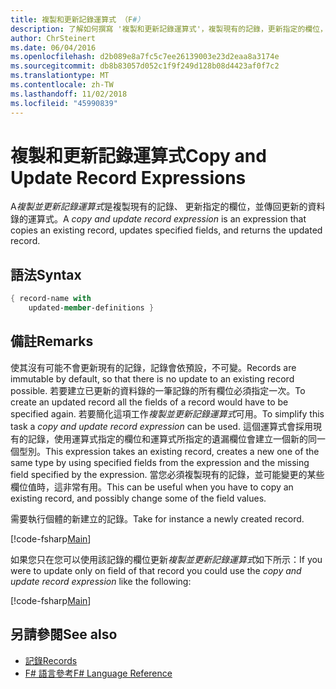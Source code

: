 ```yaml
---
title: 複製和更新記錄運算式 （F#）
description: 了解如何撰寫 '複製和更新記錄運算式'，複製現有的記錄，更新指定的欄位，並傳回更新的記錄。
author: ChrSteinert
ms.date: 06/04/2016
ms.openlocfilehash: d2b089e8a7fc5c7ee26139003e23d2eaa8a3174e
ms.sourcegitcommit: db8b83057d052c1f9f249d128b08d4423af0f7c2
ms.translationtype: MT
ms.contentlocale: zh-TW
ms.lasthandoff: 11/02/2018
ms.locfileid: "45990839"
---
```

# <a name="copy-and-update-record-expressions"></a><span data-ttu-id="4fa96-103">複製和更新記錄運算式</span><span class="sxs-lookup"><span data-stu-id="4fa96-103">Copy and Update Record Expressions</span></span>

<span data-ttu-id="4fa96-104">A*複製並更新記錄運算式*是複製現有的記錄、 更新指定的欄位，並傳回更新的資料錄的運算式。</span><span class="sxs-lookup"><span data-stu-id="4fa96-104">A *copy and update record expression* is an expression that copies an existing record, updates specified fields, and returns the updated record.</span></span>

## <a name="syntax"></a><span data-ttu-id="4fa96-105">語法</span><span class="sxs-lookup"><span data-stu-id="4fa96-105">Syntax</span></span>

```fsharp
{ record-name with
    updated-member-definitions }
```

## <a name="remarks"></a><span data-ttu-id="4fa96-106">備註</span><span class="sxs-lookup"><span data-stu-id="4fa96-106">Remarks</span></span>

<span data-ttu-id="4fa96-107">使其沒有可能不會更新現有的記錄，記錄會依預設，不可變。</span><span class="sxs-lookup"><span data-stu-id="4fa96-107">Records are immutable by default, so that there is no update to an existing record possible.</span></span> <span data-ttu-id="4fa96-108">若要建立已更新的資料錄的一筆記錄的所有欄位必須指定一次。</span><span class="sxs-lookup"><span data-stu-id="4fa96-108">To create an updated record all the fields of a record would have to be specified again.</span></span> <span data-ttu-id="4fa96-109">若要簡化這項工作*複製並更新記錄運算式*可用。</span><span class="sxs-lookup"><span data-stu-id="4fa96-109">To simplify this task a *copy and update record expression* can be used.</span></span> <span data-ttu-id="4fa96-110">這個運算式會採用現有的記錄，使用運算式指定的欄位和運算式所指定的遺漏欄位會建立一個新的同一個型別。</span><span class="sxs-lookup"><span data-stu-id="4fa96-110">This expression takes an existing record, creates a new one of the same type by using specified fields from the expression and the missing field specified by the expression.</span></span>
<span data-ttu-id="4fa96-111">當您必須複製現有的記錄，並可能變更的某些欄位值時，這非常有用。</span><span class="sxs-lookup"><span data-stu-id="4fa96-111">This can be useful when you have to copy an existing record, and possibly change some of the field values.</span></span>

<span data-ttu-id="4fa96-112">需要執行個體的新建立的記錄。</span><span class="sxs-lookup"><span data-stu-id="4fa96-112">Take for instance a newly created record.</span></span>

[!code-fsharp[Main](../../../samples/snippets/fsharp/lang-ref-1/snippet1905.fs)]

<span data-ttu-id="4fa96-113">如果您只在您可以使用該記錄的欄位更新*複製並更新記錄運算式*如下所示：</span><span class="sxs-lookup"><span data-stu-id="4fa96-113">If you were to update only on field of that record you could use the *copy and update record expression* like the following:</span></span>

[!code-fsharp[Main](../../../samples/snippets/fsharp/lang-ref-1/snippet1906.fs)]

## <a name="see-also"></a><span data-ttu-id="4fa96-114">另請參閱</span><span class="sxs-lookup"><span data-stu-id="4fa96-114">See also</span></span>

- [<span data-ttu-id="4fa96-115">記錄</span><span class="sxs-lookup"><span data-stu-id="4fa96-115">Records</span></span>](records.md)
- [<span data-ttu-id="4fa96-116">F# 語言參考</span><span class="sxs-lookup"><span data-stu-id="4fa96-116">F# Language Reference</span></span>](index.md)
